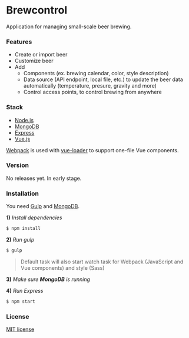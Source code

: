 # Brewcontrol

Application for managing small-scale beer brewing.

### Features
* Create or import beer
* Customize beer
* Add
    * Components (ex. brewing calendar, color, style description)
    * Data source (API endpoint, local file, etc.) to update the beer data automatically (temperature, presure, gravity and more)
    * Control access points, to control brewing from anywhere

### Stack

* [Node.js]
* [MongoDB]
* [Express]
* [Vue.js]

[Webpack] is used with [vue-loader] to support one-file Vue components.

[vue-loader]: <http://vuejs.github.io/vue-loader/>
[Node.js]: <https://nodejs.org/>
[Express]: <http://expressjs.com/>
[Vue.js]: <http://vuejs.org/>
[Webpack]: <https://webpack.github.io/>

### Version
No releases yet. In early stage.

### Installation

You need [Gulp] and [MongoDB].

[Gulp]: <http://gulpjs.com/>
[MongoDB]: <https://www.mongodb.org/>

**1)** *Install dependencies*
```sh
$ npm install
```
**2)** *Run gulp*
```sh
$ gulp
```
> Default task will also start watch task for Webpack (JavaScript and Vue components) and style (Sass)

**3)** *Make sure **MongoDB** is running*

**4)** *Run Express*
```sh
$ npm start
```

### License
[MIT license]

[MIT license]: <https://tldrlegal.com/license/mit-license>